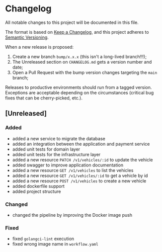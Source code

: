 # Changelog

All notable changes to this project will be documented in this file.

The format is based on [Keep a Changelog](https://keepachangelog.com/en/1.0.0/), and this project adheres to [Semantic Versioning](https://semver.org/spec/v2.0.0.html).

When a new release is proposed:

1. Create a new branch `bump/x.x.x` (this isn't a long-lived branch!!!);
2. The Unreleased section on `CHANGELOG.md` gets a version number and date;
3. Open a Pull Request with the bump version changes targeting the `main` branch;

Releases to productive environments should run from a tagged version.
Exceptions are acceptable depending on the circumstances (critical bug fixes that can be cherry-picked, etc.).

## [Unreleased]

### Added

- added a new service to migrate the database
- added an integration between the application and payment service
- added unit tests for domain layer
- added unit tests for the infrastructure layer
- added a new resource `PATCH /v1/vehicles/:id` to update the vehicle
- added swagger to improve application documentation
- added a new resource `GET /v1/vehicles` to list the vehicles
- added a new resource `GET /v1/vehicles/:id` to get a vehicle by id
- added a new resource `POST /v1/vehicles` to create a new vehicle
- added dockerfile support
- added project structure

### Changed

- changed the pipeline by improving the Docker image push

### Fixed

- fixed `golangci-lint` execution
- fixed wrong image name in `workflow.yaml`

